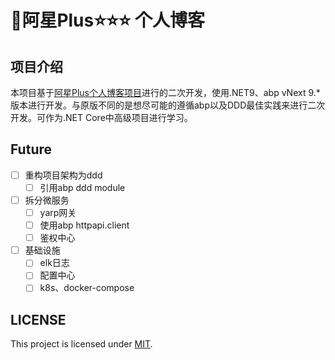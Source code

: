 # 🤣阿星Plus⭐⭐⭐ 个人博客

## 项目介绍
本项目基于[阿星Plus个人博客项目](https://github.com/Meowv/Blog/tree/main)进行的二次开发，使用.NET9、abp vNext 9.*版本进行开发。与原版不同的是想尽可能的遵循abp以及DDD最佳实践来进行二次开发。可作为.NET Core中高级项目进行学习。

## Future
- [ ] 重构项目架构为ddd
  - [ ] 引用abp ddd module
- [ ] 拆分微服务
  - [ ] yarp网关
  - [ ] 使用abp httpapi.client
  - [ ] 鉴权中心
- [ ] 基础设施
  - [ ] elk日志
  - [ ] 配置中心
  - [ ] k8s、docker-compose

## LICENSE
This project is licensed under [MIT](LICENSE).